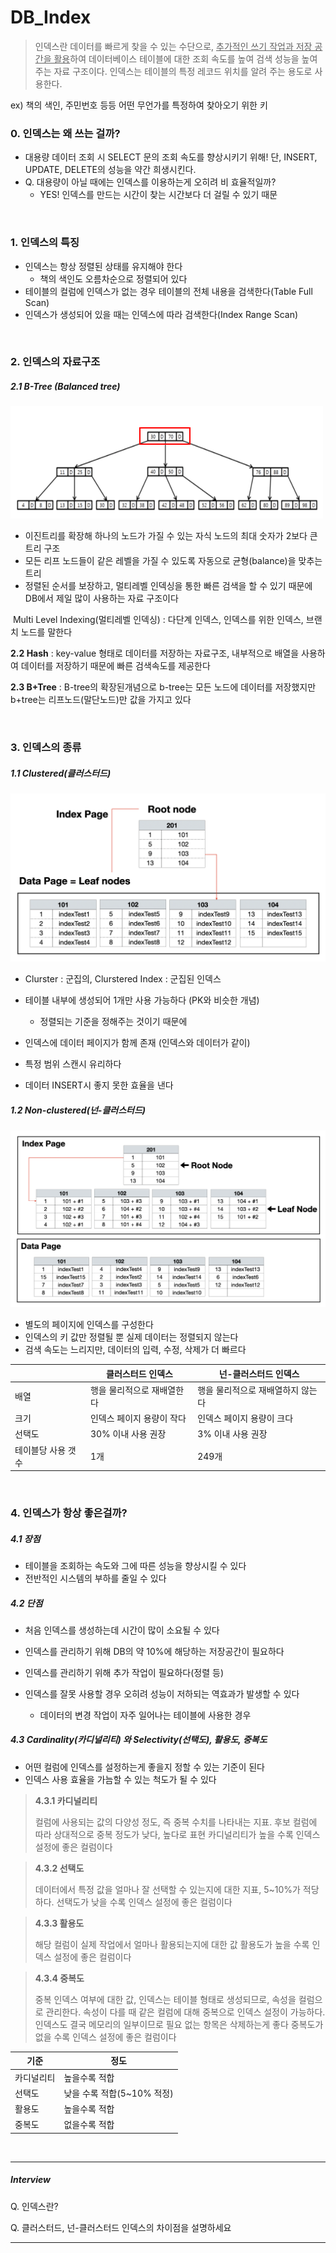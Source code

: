 # DB_Index

> 인덱스란 데이터를 빠르게 찾을 수 있는 수단으로, <u>추가적인 쓰기 작업과 저장 공간을 활용</u>하여 데이터베이스 테이블에 대한 조회 속도를 높여 검색 성능을 높여주는 자료 구조이다. 인덱스는 테이블의 특정 레코드 위치를 알려 주는 용도로 사용한다.

ex) 책의 색인, 주민번호 등등 어떤 무언가를 특정하여 찾아오기 위한 키

### 0. 인덱스는 왜 쓰는 걸까?

* 대용량 데이터 조회 시 SELECT 문의 조회 속도를 향상시키기 위해! 단, INSERT, UPDATE, DELETE의 성능을 약간 희생시킨다. 
* Q. 대용량이 아닐 때에는 인덱스를 이용하는게 오히려 비 효율적일까?
  * YES! 인덱스를 만드는 시간이 찾는 시간보다 더 걸릴 수 있기 때문

<br>

### 1. 인덱스의 특징

* 인덱스는 항상 정렬된 상태를 유지해야 한다
  * 책의 색인도 오름차순으로 정렬되어 있다
* 테이블의 컬럼에 인덱스가 없는 경우 테이블의 전체 내용을 검색한다(Table Full Scan)
* 인덱스가 생성되어 있을 때는 인덱스에 따라 검색한다(Index Range Scan)

<br>

### 2. 인덱스의 자료구조

##### 2.1 B-Tree (Balanced tree)

![img](DB.assets/b-tree.jpg)

* 이진트리를 확장해 하나의 노드가 가질 수 있는 자식 노드의 최대 숫자가 2보다 큰 트리 구조
* 모든 리프 노드들이 같은 레벨을 가질 수 있도록 자동으로 균형(balance)을 맞추는 트리
* 정렬된 순서를 보장하고, 멀티레벨 인덱싱을 통한 빠른 검색을 할 수 있기 때문에 DB에서 제일 많이 사용하는 자료 구조이다

​		Multi Level Indexing(멀티레벨 인덱싱) : 다단계 인덱스, 인덱스를 위한 인덱스, 브랜치 노드를 말한다

**2.2 Hash** : key-value 형태로 데이터를 저장하는 자료구조, 내부적으로 배열을 사용하여 데이터를 저장하기 때문에 빠른 검색속도를 제공한다

**2.3 B+Tree** : B-tree의 확장된개념으로 b-tree는 모든 노드에 데이터를 저장했지만 b+tree는 리프노드(말단노드)만 값을 가지고 있다

<br>

### 3. 인덱스의 종류

##### 1.1 Clustered(클러스터드)

![img](DB.assets/clustered-index.png)

* Clurster : 군집의, Clurstered Index : 군집된 인덱스

* 테이블 내부에 생성되어 1개만 사용 가능하다 (PK와 비슷한 개념)
  * 정렬되는 기준을 정해주는 것이기 때문에
* 인덱스에 데이터 페이지가 함께 존재 (인덱스와 데이터가 같이)
* 특정 범위 스캔시 유리하다
* 데이터 INSERT시 좋지 못한 효율을 낸다

##### 1.2 Non-clustered(넌-클러스터드)

![img](DB.assets/non-clustered-index.png)

* 별도의 페이지에 인덱스를 구성한다
* 인덱스의 키 값만 정렬될 뿐 실제 데이터는 정렬되지 않는다
* 검색 속도는 느리지만, 데이터의 입력, 수정, 삭제가 더 빠르다

|                    | 클러스터드 인덱스          | 넌-클러스터드 인덱스              |
| ------------------ | -------------------------- | --------------------------------- |
| 배열               | 행을 물리적으로 재배열한다 | 행을 물리적으로 재배열하지 않는다 |
| 크기               | 인덱스 페이지 용량이 작다  | 인덱스 페이지 용량이 크다         |
| 선택도             | 30% 이내 사용 권장         | 3% 이내 사용 권장                 |
| 테이블당 사용 갯수 | 1개                        | 249개                             |

<br>

### 4. 인덱스가 항상 좋은걸까?

##### 4.1 장점

* 테이블을 조회하는 속도와 그에 따른 성능을 향상시킬 수 있다
* 전반적인 시스템의 부하를 줄일 수 있다

##### 4.2 단점

* 처음 인덱스를 생성하는데 시간이 많이 소요될 수 있다
* 인덱스를 관리하기 위해 DB의 약 10%에 해당하는 저장공간이 필요하다

* 인덱스를 관리하기 위해 추가 작업이 필요하다(정렬 등)
* 인덱스를 잘못 사용할 경우 오히려 성능이 저하되는 역효과가 발생할 수 있다
  * 데이터의 변경 작업이 자주 일어나는 테이블에 사용한 경우

##### 4.3 Cardinality(카디널리티) 와 Selectivity(선택도), 활용도, 중복도

* 어떤 컬럼에 인덱스를 설정하는게 좋을지 정할 수 있는 기준이 된다
* 인덱스 사용 효율을 가늠할 수 있는 척도가 될 수 있다

>  **4.3.1 카디널리티**
>
> 컬럼에 사용되는 값의 다양성 정도, 즉 중복 수치를 나타내는 지표. 후보 컬럼에 따라 상대적으로 중복 정도가 낮다, 높다로 표현
> 카디널리티가 높을 수록 인덱스 설정에 좋은 컬럼이다

> **4.3.2 선택도**
>
> 데이터에서 특정 값을 얼마나 잘 선택할 수 있는지에 대한 지표, 5~10%가 적당하다. 
> 선택도가 낮을 수록 인덱스 설정에 좋은 컬럼이다

> **4.3.3 활용도**
>
> 해당 컬럼이 실제 작업에서 얼마나 활용되는지에 대한 값
> 활용도가 높을 수록 인덱스 설정에 좋은 컬럼이다

> **4.3.4 중복도**
>
> 중복 인덱스 여부에 대한 값, 인덱스는 테이블 형태로 생성되므로, 속성을 컬럼으로 관리한다. 속성이 다를 때 같은 컬럼에 대해 중복으로 인덱스 설정이 가능하다. 인덱스도 결국 메모리의 일부이므로 필요 없는 항목은 삭제하는게 좋다
> 중복도가 없을 수록 인덱스 설정에 좋은 컬럼이다

| 기준       | 정도                       |
| ---------- | -------------------------- |
| 카디널리티 | 높을수록 적합              |
| 선택도     | 낮을 수록 적합(5~10% 적정) |
| 활용도     | 높을수록 적합              |
| 중복도     | 없을수록 적합              |

<br>

----

##### Interview

Q. 인덱스란?

Q. 클러스터드, 넌-클러스터드 인덱스의 차이점을 설명하세요

----

